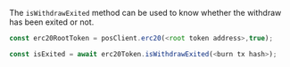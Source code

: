 The `isWithdrawExited` method can be used to know whether the withdraw has been exited or not.

```js
const erc20RootToken = posClient.erc20(<root token address>,true);

const isExited = await erc20Token.isWithdrawExited(<burn tx hash>);
```
